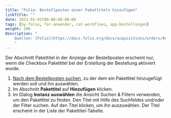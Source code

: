 ```yaml
---
title: "Folio: Bestellposten einer Pakettiteln hinzufügen"
linkTitle: ""
date: 2023-02-01T00:00:00-00:00
tags: [by-folio, for-anwender, cat-workflows, app-bestellungen]
weight: 200
Description: "
    Quellen: [Folio](https://docs.folio.org/docs/acquisitions/orders/#adding-package-titles-to-an-order-line) & [GBV](https://info.gbv.de/pages/viewpage.action?pageId=851017785)
    "
---
```


Der Abschnitt Pakettitel in der Anzeige der Bestellposten erscheint nur, wenn die Checkbox Pakettitel bei der Erstellung der Bestellung aktiviert wurde.

1.  [Nach dem Bestellposten suchen](https://info.gbv.de/display/FOLIOGBVEXTERN/Folio%3A+Bestellposten+suchen), zu der dem ein Pakettitel hinzugefügt werden soll und ihn auswählen.
2.  Im Abschnitt **Pakettitel** auf **Hinzufügen** klicken.
3.  Im Dialog **Instanz auswählen** die Ansicht Suchen & Filtern verwenden, um den Pakettitel zu finden. Den Titel mit Hilfe des Suchfeldes und/oder der Filter suchen. Auf den Titel klicken, um ihn auszuwählen. Der Titel erscheint in der Liste der Pakettitel-Tabelle.
